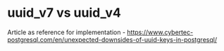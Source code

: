 
# uuid_v7 vs uuid_v4 
Article as reference for implementation - https://www.cybertec-postgresql.com/en/unexpected-downsides-of-uuid-keys-in-postgresql/
